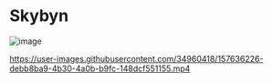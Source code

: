
# Skybyn

![image](https://user-images.githubusercontent.com/34960418/157636026-37e3a34b-f9c9-4748-8d40-eb5978073db7.png)

https://user-images.githubusercontent.com/34960418/157636226-debb8ba9-4b30-4a0b-b9fc-148dcf551155.mp4

